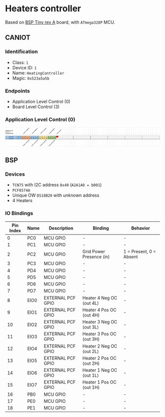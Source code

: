 # Heaters controller

Based on [BSP Tiny rev A](bsp-tiny.md) board, with `ATmega328P` MCU.

## CANIOT

### Identification
- Class: `1`
- Device ID: `1`
- Name: `HeatingController`
- Magic: `0x523a5a5b`

### Endpoints

- Application Level Control (0)
- Board Level Control (3)

### Application Level Control (0)

![pics/heating-controller-app-endpoint-0.png](pics/heating-controller-app-endpoint-0.png)

## BSP

### Devices

- `TCN75` with I2C address `0x49` (`A2A1A0 = b001`)
- `PCF8574A`
- Unique OW `DS18B20` with *unknown* address
- 4 Heaters

### IO Bindings

| Pin Index | Name | Description       | Binding                  | Behavior                |
| --------- | ---- | ----------------- | ------------------------ | ----------------------- |
| 0         | PC0  | MCU GPIO          | -                        | -                       |
| 1         | PC1  | MCU GPIO          | -                        | -                       |
| 2         | PC2  | MCU GPIO          | Grid Power Presence (in) | 1 = Present, 0 = Absent |
| 3         | PC3  | MCU GPIO          | -                        | -                       |
| 4         | PD4  | MCU GPIO          | -                        | -                       |
| 5         | PD5  | MCU GPIO          | -                        | -                       |
| 6         | PD6  | MCU GPIO          | -                        | -                       |
| 7         | PD7  | MCU GPIO          | -                        | -                       |
| 8         | EIO0 | EXTERNAL PCF GPIO | Heater 4 Neg OC (out 4L) | -                       |
| 9         | EIO1 | EXTERNAL PCF GPIO | Heater 4 Pos OC (out 4H) | -                       |
| 10        | EIO2 | EXTERNAL PCF GPIO | Heater 3 Neg OC (out 3L) | -                       |
| 11        | EIO3 | EXTERNAL PCF GPIO | Heater 3 Pos OC (out 3H) | -                       |
| 12        | EIO4 | EXTERNAL PCF GPIO | Heater 2 Neg OC (out 2L) | -                       |
| 13        | EIO5 | EXTERNAL PCF GPIO | Heater 2 Pos OC (out 2H) | -                       |
| 14        | EIO6 | EXTERNAL PCF GPIO | Heater 1 Neg OC (out 1L) | -                       |
| 15        | EIO7 | EXTERNAL PCF GPIO | Heater 1 Pos OC (out 1H) | -                       |
| 16        | PB0  | MCU GPIO          | -                        | -                       |
| 17        | PE0  | MCU GPIO          | -                        | -                       |
| 18        | PE1  | MCU GPIO          | -                        | -                       |